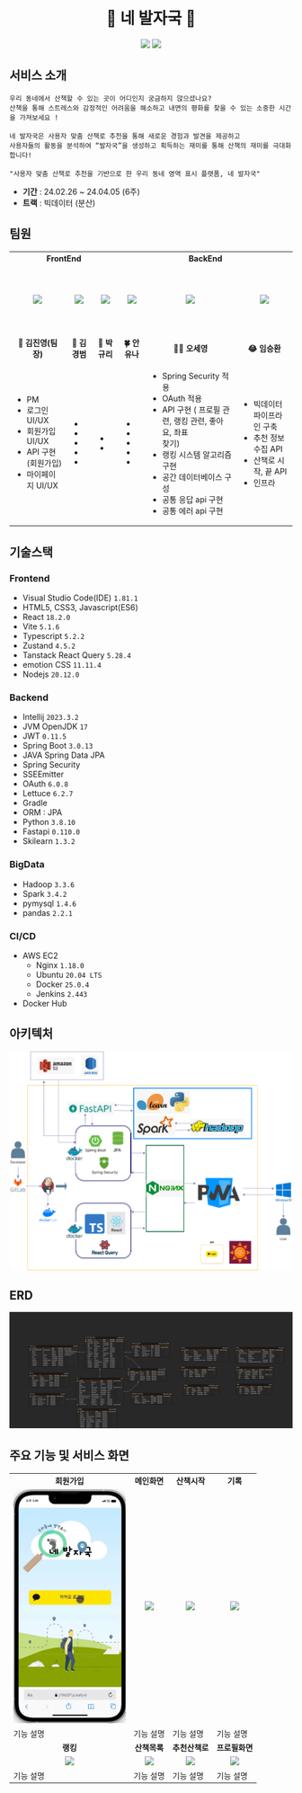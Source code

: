 <h1 align="center">🐾 네 발자국 🐾</h1>
<div align="center">
  <a href="https://www.notion.so/1aa7f4a1351d4ce3a22c9a721307db0a?pvs=18" style="text-decoration: none; color: inherit;">
    <img src="https://img.shields.io/badge/-Notion-202020?style=for-the-badge&logo=notion" height="25" />
  </a>
  <a href="https://www.figma.com/file/l8OuvBhCFlppnRqmiy2a6w/%EB%84%A4%EB%B0%9C%EC%9E%90%EA%B5%AD?type=design&node-id=0-1&mode=design&t=au9X6gy3YyMp3Awn-0" style="text-decoration: none; color: inherit;">
    <img src="https://img.shields.io/badge/-Figma-F24E1E?style=for-the-badge&logo=figma&logoColor=white" height="25" />
  </a>
</div>

## 서비스 소개

```
우리 동네에서 산책할 수 있는 곳이 어디인지 궁금하지 않으셨나요?
산책을 통해 스트레스와 감정적인 어려움을 해소하고 내면의 평화를 찾을 수 있는 소중한 시간을 가져보세요 !

네 발자국은 사용자 맞춤 산책로 추천을 통해 새로운 경험과 발견을 제공하고
사용자들의 활동을 분석하여 “발자국”을 생성하고 획득하는 재미를 통해 산책의 재미를 극대화합니다!

"사용자 맞춤 산책로 추천을 기반으로 한 우리 동네 영역 표시 플랫폼, 네 발자국"
```

- **기간** : 24.02.26 ~ 24.04.05 (6주)
- **트랙** : 빅데이터 (분산)

## 팀원

<div align="middle">
  <table>
    <tr>
      <th colspan='3'>FrontEnd</th>
      <th colspan='3'>BackEnd</th>
    </tr>
    <tr>
      <td height="120px" align="center"> 
        <a href="https://github.com/pangdoon">
          <img src="https://avatars.githubusercontent.com/u/139519947?v=4" width="120px"/>
        </a>
      </td>
      <td height="120px" align="center"> 
        <a href="https://github.com/dreamingbeom">
          <img src="https://avatars.githubusercontent.com/u/128280944?v=4" width="120px" />
        </a>
      </td>
      <td height="120px" align="center"> 
        <a href="https://github.com/PARK9YUR1">
          <img src="https://avatars.githubusercontent.com/u/132658372?v=4" width="120px" />
        </a>
      </td>
      <td height="120px" align="center"> 
        <a href="https://github.com/YUNA-AHN">
          <img src="https://avatars.githubusercontent.com/u/130244216?v=4" width="120px" />
        </a>
      </td>
      <td height="120px" align="center"> 
        <a href="https://github.com/osy9536">
          <img src="https://avatars.githubusercontent.com/u/76714304?v=4" width="120px" />
        </a>
      </td>
      <td height="120px" align="center"> 
        <a href="https://github.com/Lim-seunghwan99">
          <img src="https://avatars.githubusercontent.com/u/139419039?v=4" width="120px" />
        </a>
      </td>
    </tr>
    <tr>
      <td align='center'>
        <strong>🐧 김진영(팀장)</strong>
      </td>
      <td align='center'>
        <strong>🤴 김경범</strong>
      </td>
      <td align='center'>
        <strong>🍊 박규리</strong>
      </td>
      <td align='center'>
        <strong>🍀 안유나</strong>
      </td>
      <td align='center'>
        <strong>🏃‍♂️ 오세영</strong>
      </td>
      <td align='center'>
        <strong>😂 임승환</strong>
      </td>
    </tr>
    <tr>
      <td>
        <ul>
          <li>PM</li>
          <li>로그인 UI/UX</li>
          <li>회원가입 UI/UX</li>
          <li>API 구현(회원가입)</li>
          <li>마이페이지 UI/UX</li>
        </ul>
      </td>
      <td>
        <ul>
          <li></li>
          <li></li>
          <li></li>
          <li></li>
          <li></li>
        </ul>
      </td>
      <td>
        <ul>
          <li></li>
          <li></li>
        </ul>
      </td>
      <td>
        <ul>
          <li></li>
          <li></li>
          <li></li>
          <li></li>
          <li></li>
        </ul>
      </td>
      <td>
        <ul>
          <li>Spring Security 적용</li>
          <li>OAuth 적용</li>
          <li>API 구현 ( 프로필 관련, 랭킹 관련, 좋아요, 좌표 </li>찾기)
          <li>랭킹 시스템 알고리즘 구현</li>
          <li>공간 데이터베이스 구성</li>
          <li>공통 응답 api 구현</li>
          <li>공통 에러 api 구현</li>
        </ul>
      </td>
      <td>
        <ul>
          <li>빅데이터 파이프라인 구축</li>
          <li>추천 정보 수집 API</li>
          <li>산책로 시작, 끝 API</li>
          <li>인프라</li>
        </ul>
      </td>
    </tr>
  </table>
</div>

## 기술스택

### Frontend

- Visual Studio Code(IDE) `1.81.1`
- HTML5, CSS3, Javascript(ES6)
- React `18.2.0`
- Vite `5.1.6`
- Typescript `5.2.2`
- Zustand `4.5.2`
- Tanstack React Query `5.28.4`
- emotion CSS `11.11.4`
- Nodejs `20.12.0`

### Backend

- Intellij `2023.3.2`
- JVM OpenJDK `17`
- JWT `0.11.5`
- Spring Boot `3.0.13`
- JAVA Spring Data JPA
- Spring Security
- SSEEmitter
- OAuth `6.0.8`
- Lettuce `6.2.7`
- Gradle
- ORM : JPA
- Python `3.8.10`
- Fastapi `0.110.0`
- Skilearn `1.3.2`

### BigData

- Hadoop `3.3.6`
- Spark `3.4.2`
- pymysql `1.4.6`
- pandas `2.2.1`

### CI/CD

- AWS EC2
  - Nginx `1.18.0`
  - Ubuntu `20.04 LTS`
  - Docker `25.0.4`
  - Jenkins `2.443`
- Docker Hub

## 아키텍처

<img src="./README/아키텍처.png" width="600px" />

## ERD

<img src="./README/ERD.png" />

## 주요 기능 및 서비스 화면

<table>
  <tr align="center">  <!-- 기능(1) -->
    <td><strong>회원가입</strong></td>
    <td><strong>메인화면</strong></td>
    <td><strong>산책시작</strong></td>
    <td><strong>기록</strong></td>
  </tr>
  <tr align="center">  <!-- 화면 이미지(1) -->
    <td><img src="./README/서비스화면/1-회원 가입 및 추가 정보 받기.gif" width="200px" /></td>
    <td><img src="./README/서비스화면/2-메인 페이지(날씨, 산책로 추천).gif" width="200px" /></td>
    <td><img src="./README/서비스화면/3-산책 시작.gif" width="200px" /></td>
    <td><img src="./README/서비스화면/4-기록-산책 목록 확인 및 수정.gif" width="200px" /></td>
  </tr>
  <tr>  <!-- 기능 설명(1) -->
    <td>기능 설명</td>
    <td>기능 설명</td>
    <td>기능 설명</td>
    <td>기능 설명</td>
  </tr>
  <tr align="center">  <!-- 기능(2) -->
    <td><strong>랭킹</strong></td>
    <td><strong>산책목록</strong></td>
    <td><strong>추천산책로</strong></td>
    <td><strong>프로필화면</strong></td>
  </tr>
  <tr align="center">  <!-- 화면 이미지(2) -->
    <td><img src="./README/서비스화면/5-랭킹-내 발자국, 동네 발자국, 주간 랭킹 확인.gif" width="200px" /></td>
    <td><img src="./README/서비스화면/6-공개 산책 목록.gif" width="200px" /></td>
    <td><img src="./README/서비스화면/7-추천 산책로 달리기.gif" width="200px" /></td>
    <td><img src="./README/서비스화면/8-프로필 편집.gif" width="200px" /></td>
  </tr>
  <tr>  <!-- 기능 설명(2) -->
    <td>기능 설명</td>
    <td>기능 설명</td>
    <td>기능 설명</td>
    <td>기능 설명</td>
  </tr>
</table>

